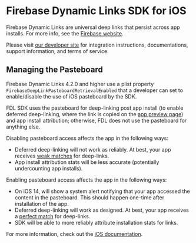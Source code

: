 # Firebase Dynamic Links SDK for iOS

Firebase Dynamic Links are universal deep links that persist across app installs.
For more info, see the [Firebase website](https://firebase.google.com/products/dynamic-links).

Please visit [our developer site](https://firebase.google.com/docs/dynamic-links/) for integration
instructions, documentations, support information, and terms of service.

## Managing the Pasteboard

Firebase Dynamic Links 4.2.0 and higher use a plist property
`FirebaseDeepLinkPasteboardRetrievalEnabled` that a developer can set to enable/disable the use of
iOS pasteboard by the SDK.

FDL SDK uses the pasteboard for deep-linking post app install (to enable deferred deep-linking,
where the link is copied on the
[app preview page](https://firebase.google.com/docs/dynamic-links/link-previews#app_preview_pages))
and app install attribution; otherwise, FDL does not use the pasteboard for anything else.

Disabling pasteboard access affects the app in the following ways:
* Deferred deep-linking will not work as reliably.  At best, your app receives
[weak matches](https://firebase.google.com/docs/reference/unity/namespace/firebase/dynamic-links#linkmatchstrength)
for deep-links.
* App install attribution stats will be less accurate (potentially undercounting app installs).

Enabling pasteboard access affects the app in the following ways:
* On iOS 14, will show a system alert notifying that your app accessed the content in the
pasteboard. This should happen one-time after installation of the app.
* Deferred deep-linking will work as designed.  At best, your app receives a
[perfect match](https://firebase.google.com/docs/reference/unity/namespace/firebase/dynamic-links#linkmatchstrength)
for deep-links.
* SDK will be able to more reliably attribute installation stats for links.

For more information, check out the
[iOS documentation](https://firebase.google.com/docs/dynamic-links/ios/receive).
